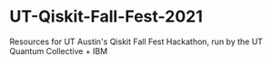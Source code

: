 # UT-Qiskit-Fall-Fest-2021
Resources for UT Austin's Qiskit Fall Fest Hackathon, run by the UT Quantum Collective + IBM
